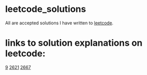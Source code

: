 # leetcode_solutions
All are accepted solutions I have written to [leetcode](https://leetcode.com/).

# links to solution explanations on leetcode:
[9](https://leetcode.com/problems/palindrome-number/solutions/3591298/easy-simple-python3-solution-beats-95/)
[2621](https://leetcode.com/problems/sleep/solutions/3883019/two-easy-and-short-solutions-javascript-beats-over-90-return-instead-of-await/)
[2667](https://leetcode.com/problems/create-hello-world-function/solutions/3882950/two-easy-short-solutions-beat-over-90-using-return/)
